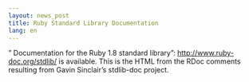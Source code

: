 ```yaml
---
layout: news_post
title: Ruby Standard Library Documentation
lang: en
---
```


” Documentation for the Ruby 1.8 standard library”\:
http://www.ruby-doc.org/stdlib/ is available. This is the <span
class="caps">HTML</span> from the RDoc comments resulting from Gavin
Sinclair’s stdlib-doc project.

